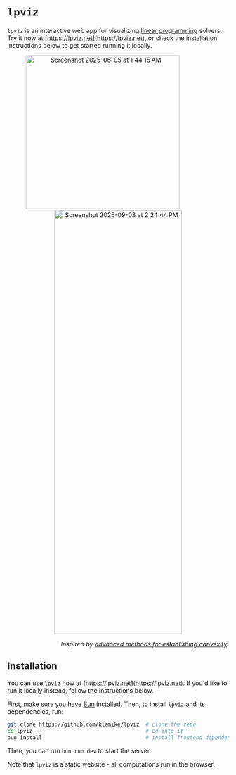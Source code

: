 # `lpviz`
`lpviz` is an interactive web app for visualizing [linear programming](https://youtu.be/kV1ru-Inzl4?si=KgasYrhSbqa_6Orh&t=3153) solvers. Try it now at [https://lpviz.net](https://lpviz.net), or check the installation instructions below to get started running it locally.


<p align="center">
  <!--<img width="291" alt="Screenshot 2025-02-14 at 10 50 20 PM" src="https://github.com/user-attachments/assets/8039ae4d-09f5-49f9-96fa-a52e1d62b9af" /> -->
  <img width="350" alt="Screenshot 2025-06-05 at 1 44 15 AM" src="https://github.com/user-attachments/assets/ac4bb972-5cf5-4248-8bad-1edbcb267b96" />
    &nbsp;&nbsp;&nbsp;&nbsp;&nbsp;  &nbsp;&nbsp;&nbsp;&nbsp;&nbsp;  &nbsp;&nbsp;&nbsp;&nbsp;&nbsp;
 <!-- <img width="290" alt="Screenshot 2025-02-14 at 10 50 38 PM" src="https://github.com/user-attachments/assets/9b545634-9cc6-488e-82b4-6ce46b8294ff" /> -->
<!-- <img width="350" alt="Screenshot 2025-09-02 at 2 14 38 PM" src="https://github.com/user-attachments/assets/003deacf-4f22-4a14-a7e3-cd3b88a23d1b" /> -->
<a href="https://lpviz.net/?s=('v!%5BB3.3A-3.3*2.2C-24.3*31.0C-23.0*28.7C23.9*14.0C21.225)%5D~o!B0.739752302879179A1.9074568226790765)~s!'ipm'~g!('a!0.1~i!1000))*25)%2CBA~y!B('x!C5A%01CBA*_"> <img width="290" height="965" alt="Screenshot 2025-09-03 at 2 24 44 PM" src="https://github.com/user-attachments/assets/a35556e9-127d-4cf5-9dd6-5fede73fe9ac" /> </a>


  <br>
</p>


<p align="right"><i>Inspired by <a href="https://www.youtube.com/watch?v=ijD2KSXWDyo">advanced methods for establishing convexity</a>.</i></p>


## Installation

You can use `lpviz` now at [https://lpviz.net](https://lpviz.net). If you'd like to run it locally instead, follow the instructions below.

First, make sure you have [Bun](https://bun.sh/) installed.
Then, to install `lpviz` and its dependencies, run:

```sh
git clone https://github.com/klamike/lpviz  # clone the repo
cd lpviz                                    # cd into it
bun install                                 # install frontend dependencies
```

Then, you can run `bun run dev` to start the server.

Note that `lpviz` is a static website - all computations run in the browser.

